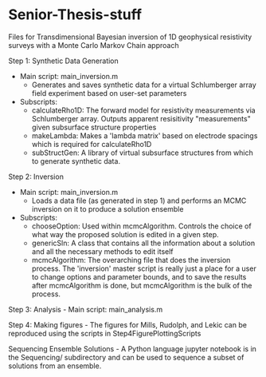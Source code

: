 # Senior-Thesis-stuff
Files for Transdimensional Bayesian inversion of 1D geophysical resistivity surveys with a Monte Carlo Markov Chain approach

Step 1: Synthetic Data Generation
  - Main script: main_inversion.m
    - Generates and saves synthetic data for a virtual Schlumberger array field experiment based on user-set parameters
  - Subscripts:
    - calculateRho1D: The forward model for resistivity measurements via Schlumberger array. Outputs apparent resisitivity "measurements" given subsurface structure properties
    - makeLambda: Makes a 'lambda matrix' based on electrode spacings which is required for calculateRho1D
    - subStructGen: A library of virtual subsurface structures from which to generate synthetic data.

Step 2: Inversion
  - Main script: main_inversion.m
    - Loads a data file (as generated in step 1) and performs an MCMC inversion on it to produce a solution ensemble 
  - Subscripts:
    - chooseOption: Used within mcmcAlgorithm. Controls the choice of what way the proposed solution is edited in a given step.
    - genericSln: A class that contains all the information about a solution and all the necessary methods to edit itself
    - mcmcAlgorithm: The overarching file that does the inversion process. The 'inversion' master script is really just a place for a user to change options and parameter bounds, and to save the results after mcmcAlgorithm is done, but mcmcAlgorithm is the bulk of the process.

Step 3: Analysis
     - Main script: main_analysis.m

Step 4: Making figures
     - The figures for Mills, Rudolph, and Lekic can be reproduced using the scripts in Step4FigurePlottingScripts

Sequencing Ensemble Solutions
     - A Python language jupyter notebook is in the Sequencing/ subdirectory and can be used to sequence a subset of solutions from an ensemble.
